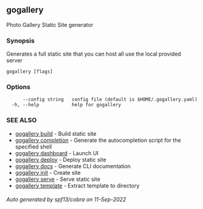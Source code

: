 ## gogallery

Photo Gallery Static Site generator 

### Synopsis

Generates a full static site that you can host all use the local provided server

```
gogallery [flags]
```

### Options

```
      --config string   config file (default is $HOME/.gogallery.yaml)
  -h, --help            help for gogallery
```

### SEE ALSO

* [gogallery build](gogallery_build.md)	 - Build static site
* [gogallery completion](gogallery_completion.md)	 - Generate the autocompletion script for the specified shell
* [gogallery dashboard](gogallery_dashboard.md)	 - Launch UI
* [gogallery deploy](gogallery_deploy.md)	 - Deploy static site
* [gogallery docs](gogallery_docs.md)	 - Generate CLI documentation
* [gogallery init](gogallery_init.md)	 - Create site
* [gogallery serve](gogallery_serve.md)	 - Serve static site
* [gogallery template](gogallery_template.md)	 - Extract template to directory

###### Auto generated by spf13/cobra on 11-Sep-2022
